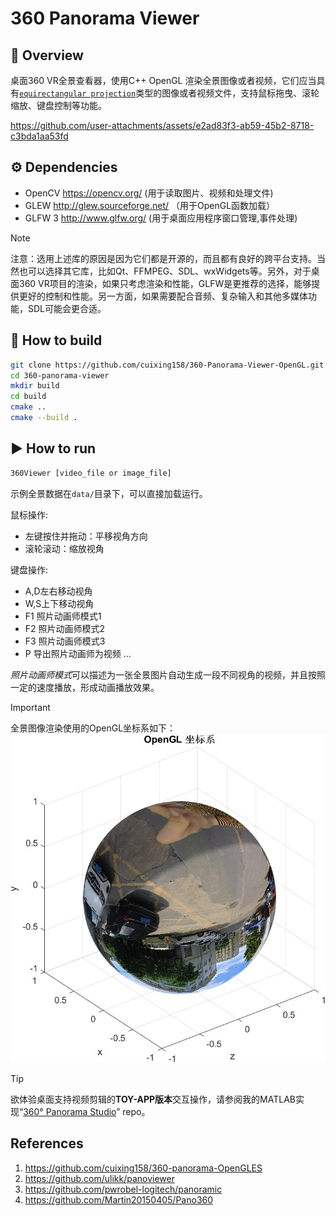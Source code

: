 # 360 Panorama Viewer

## :eyes: Overview
桌面360 VR全景查看器，使用C++ OpenGL 渲染全景图像或者视频，它们应当具有[`equirectangular projection`](https://en.wikipedia.org/wiki/Equirectangular_projection)类型的图像或者视频文件，支持鼠标拖曳、滚轮缩放、键盘控制等功能。

<https://github.com/user-attachments/assets/e2ad83f3-ab59-45b2-8718-c3bda1aa53fd>

## :gear: Dependencies

- OpenCV <https://opencv.org/> (用于读取图片、视频和处理文件)
- GLEW <http://glew.sourceforge.net/> （用于OpenGL函数加载）
- GLFW 3 <http://www.glfw.org/> (用于桌面应用程序窗口管理,事件处理)

> [!NOTE]
> 注意：选用上述库的原因是因为它们都是开源的，而且都有良好的跨平台支持。当然也可以选择其它库，比如Qt、FFMPEG、SDL、wxWidgets等。另外，对于桌面360 VR项目的渲染，如果只考虑渲染和性能，GLFW是更推荐的选择，能够提供更好的控制和性能。另一方面，如果需要配合音频、复杂输入和其他多媒体功能，SDL可能会更合适。

## :hammer: How to build

```bash
git clone https://github.com/cuixing158/360-Panorama-Viewer-OpenGL.git
cd 360-panorama-viewer
mkdir build
cd build
cmake ..
cmake --build .
```

## :arrow_forward: How to run

```bash
360Viewer [video_file or image_file]
```

示例全景数据在`data/`目录下，可以直接加载运行。

鼠标操作:

- 左键按住并拖动：平移视角方向
- 滚轮滚动：缩放视角

键盘操作:

- A,D左右移动视角
- W,S上下移动视角
- F1 照片动画师模式1
- F2 照片动画师模式2
- F3 照片动画师模式3
- P 导出照片动画师为视频
...

*照片动画师模式*可以描述为一张全景图片自动生成一段不同视角的视频，并且按照一定的速度播放，形成动画播放效果。

> [!IMPORTANT]
> 全景图像渲染使用的OpenGL坐标系如下：
> ![OpenGL坐标系](./images/OpenGL_coordinae.jpg)

> [!TIP]
> 欲体验桌面支持视频剪辑的**TOY-APP版本**交互操作，请参阅我的MATLAB实现“[360° Panorama Studio](https://github.com/cuixing158/panorama360Studio)” repo。

## References

1. <https://github.com/cuixing158/360-panorama-OpenGLES>
1. <https://github.com/ulikk/panoviewer>
1. <https://github.com/pwrobel-logitech/panoramic>
1. <https://github.com/Martin20150405/Pano360>
